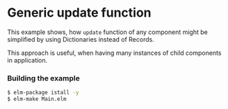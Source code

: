 # Generic update function

This example shows, how `update` function of any component might be simplified by using Dictionaries instead of Records.

This approach is useful, when having many instances of child components in application.

### Building the example

```sh
$ elm-package istall -y
$ elm-make Main.elm
```